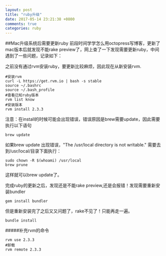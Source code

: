 ```yaml
---
layout: post
title: "ruby升级"
date: 2017-05-14 23:21:38 +0800
comments: true
categories: ruby
---
```


##Mac升级系统后需要更新ruby
前段时间学学怎么用octopress写博客，更新了mac版本后就发现不能rake preview了，网上查了一下发现需要更新ruby，中间遇到了一些问题，记录如下：

之前没有通过rvm安装ruby，要更新比较麻烦，因此现在从新安装rvm.


    #安装rvm
    curl -L https://get.rvm.io | bash -s stable
    source ~/.bashrc
    source ~/.bash_profile
    #查看已知ruby版本
    rvm list know
    #安装版本
    rvm install 2.3.3



注意：在install的时候可能会出现错误，错误原因是brew需要update，因此需要执行以下语句

    brew update

如果brew update 出现错误，"The /usr/local directory is not writable." 需要去到/usr/local/目录下面执行：

    sudo chown -R $(whoami) /usr/local
    brew prune

这样就可以brew update了。

完成ruby的更新之后，发现还是不能rake preview,还是会报错！发现需要重新安装bundler

    gem install bundler

但是重新安装完了之后又又问题了，rake不见了！只能再走一遍。
    
    bundle install

#####补充rvm的命令

    rvm use 2.3.3
    #卸载
    rvm remote 2.3.3

    